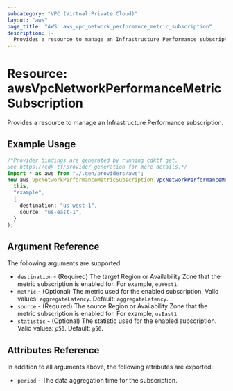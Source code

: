 ```yaml
---
subcategory: "VPC (Virtual Private Cloud)"
layout: "aws"
page_title: "AWS: aws_vpc_network_performance_metric_subscription"
description: |-
  Provides a resource to manage an Infrastructure Performance subscription.
---
```


# Resource: awsVpcNetworkPerformanceMetricSubscription

Provides a resource to manage an Infrastructure Performance subscription.

## Example Usage

```typescript
/*Provider bindings are generated by running cdktf get.
See https://cdk.tf/provider-generation for more details.*/
import * as aws from "./.gen/providers/aws";
new aws.vpcNetworkPerformanceMetricSubscription.VpcNetworkPerformanceMetricSubscription(
  this,
  "example",
  {
    destination: "us-west-1",
    source: "us-east-1",
  }
);

```

## Argument Reference

The following arguments are supported:

* `destination` - (Required) The target Region or Availability Zone that the metric subscription is enabled for. For example, `euWest1`.
* `metric` - (Optional) The metric used for the enabled subscription. Valid values: `aggregateLatency`. Default: `aggregateLatency`.
* `source` - (Required) The source Region or Availability Zone that the metric subscription is enabled for. For example, `usEast1`.
* `statistic` - (Optional) The statistic used for the enabled subscription. Valid values: `p50`. Default: `p50`.

## Attributes Reference

In addition to all arguments above, the following attributes are exported:

* `period` - The data aggregation time for the subscription.
